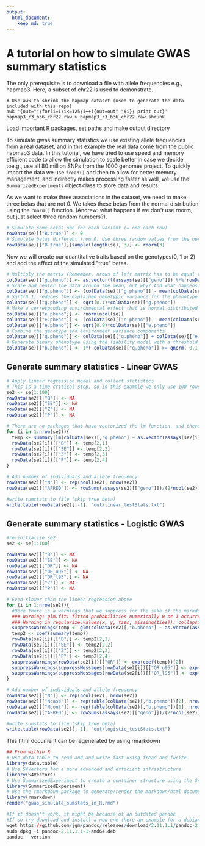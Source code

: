 ```yaml
---
output:
  html_document:
    keep_md: true
---
```


# A tutorial on how to simulate GWAS summary statistics

The only prerequisite is to download a file with allele frequencies e.g., hapmap3.
Here, a subset of chr22 is used to demonstrate.

```
# Use awk to shrink the hapmap dataset (used to generate the data included with this repo)
awk '{out="";for(i=1;i<=125;i++){out=out" "$i}; print out}' hapmap3_r3_b36_chr22.raw > hapmap3_r3_b36_chr22.raw.shrunk

```

Load important R packages, set paths and make output directory


To simulate gwas summary statistics we use existing allele frequencies from a real dataset, and in this example the real data come from the public hapmap3 data. In this tutorial, we have tried to use speed and memory efficient code to allow the simulation to scale better in case we decide toe.g., use all 80 million SNPs from the 1000 genomes project. To quickly import the data we use ```fread()``` and then to allow for better memory management, and indirectly makes processing faster as well, we use the ```SummarizedExperiments``` object class to store data and results.


As we want to make three associations in the dataset, we need to make three betas that are not 0. We takes these betas from the normal distribution using the ```rnorm()``` function. (Andrew: what happens if we don't use rnorm, but just select three random numbers?).



```r
# Simulate some betas one for each variant (= one each row)
rowData(se)[["B.true"]] <- 0
# Simulate betas different from 0. Use three random values from the normal distribution.
rowData(se)[["B.true"]][sample(length(se), 3)] <- rnorm(3)
```

Now we will create our quantitative traits based on the genotypes(0, 1 or 2) and add the effect of the simulated "true" betas.


```r
# Multiply the matrix (Remember, nrows of left matrix has to be equal to ncols of right matrix).
colData(se)[["g.pheno"]] <- as.vector(t(assays(se)[["geno"]]) %*% rowData(se)[["B.true"]])
# Scale and center the data around the mean, but why? And what happens if we don't?
colData(se)[["g.pheno"]] <- (colData(se)[["g.pheno"]] - mean(colData(se)[["g.pheno"]]))/sd(colData(se)[["g.pheno"]])
# Sqrt(0.1) reduces the explained genotypic variance for the phenotype to 10%.
colData(se)[["g.pheno"]] <- sqrt(0.1)*colData(se)[["g.pheno"]]
# Make a corresponding environmental effect that is normal distributed random explaining 90% of the phenotype.
colData(se)[["e.pheno"]] <- rnorm(ncol(se))
colData(se)[["e.pheno"]] <- (colData(se)[["e.pheno"]] - mean(colData(se)[["e.pheno"]]))/sd(colData(se)[["e.pheno"]])
colData(se)[["e.pheno"]] <- sqrt(0.9)*colData(se)[["e.pheno"]]
# Combine the genotype and environment variance components
colData(se)[["q.pheno"]] <- colData(se)[["g.pheno"]] + colData(se)[["e.pheno"]]
# Generate binary phenotype using the liability model with a threshold for disease at 0.1 at the upper end of the normal distribution
colData(se)[["b.pheno"]] <- 1*( colData(se)[["q.pheno"]] >= qnorm( 0.1, lower.tail=F ) )
```

## Generate summary statistics - Linear GWAS




```r
# Apply linear regression model and collect statistics
# This is a time critical step, so in this example we only use 100 rows
se2 <- se[1:100]
rowData(se2)[["B"]] <- NA
rowData(se2)[["SE"]] <- NA
rowData(se2)[["Z"]] <- NA
rowData(se2)[["P"]] <- NA

# There are no packages that have vectorized the lm function, and therefore we have to use a for loop
for (i in 1:nrow(se2)){
  temp <- summary(lm(colData(se2)[,"q.pheno"] ~ as.vector(assays(se2[i])[["geno"]])))$coefficients
  rowData(se2[i])[["B"]] <- temp[2,1]
  rowData(se2[i])[["SE"]] <- temp[2,2]
  rowData(se2[i])[["Z"]] <- temp[2,3]
  rowData(se2[i])[["P"]] <- temp[2,4]
}
```



```r
# Add number of individuals and allele frequency
rowData(se2)[["N"]] <- rep(ncol(se2), nrow(se2))
rowData(se2)[["AFREQ"]] <- rowSums(assays(se2)[["geno"]])/(2*ncol(se2))

#write sumstats to file (skip true beta)
write.table(rowData(se2)[,-1], "out/linear_testStats.txt")
```

## Generate summary statistics - Logistic GWAS


```r
#re-initialize se2
se2 <- se[1:100]

rowData(se2)[["B"]] <- NA
rowData(se2)[["SE"]] <- NA
rowData(se2)[["OR"]] <- NA 
rowData(se2)[["OR_u95"]] <- NA 
rowData(se2)[["OR_l95"]] <- NA  
rowData(se2)[["Z"]] <- NA
rowData(se2)[["P"]] <- NA

# Even slower than the linear regression above
for (i in 1:nrow(se2)){
  #Here there is a warnings that we suppress for the sake of the markdown document, but we need to fix this later
  ### Warning: glm.fit: fitted probabilities numerically 0 or 1 occurred
  ### Warning in regularize.values(x, y, ties, missing(ties)): collapsing to unique 'x' values
  suppressWarnings(temp <- glm(colData(se2)[,"b.pheno"] ~ as.vector(assays(se2[i])[["geno"]]), family="binomial"))
  temp2 <- coef(summary(temp))
  rowData(se2[i])[["B"]] <- temp2[2,1]
  rowData(se2[i])[["SE"]] <- temp2[2,2]
  rowData(se2[i])[["Z"]] <- temp2[2,3]
  rowData(se2[i])[["P"]] <- temp2[2,4]
  suppressWarnings(rowData(se2[i])[["OR"]] <- exp(coef(temp))[2])
  suppressWarnings(suppressMessages(rowData(se2[i])[["OR_u95"]] <- exp(confint(temp) )[2,2]))
  suppressWarnings(suppressMessages(rowData(se2[i])[["OR_l95"]] <- exp(confint(temp) )[2,1]))
}

# Add number of individuals and allele frequency
rowData(se2)[["N"]] <- rep(ncol(se2), nrow(se2))
rowData(se2)[["Ncase"]] <- rep(table(colData(se2)[,"b.pheno"])[2], nrow(se2))
rowData(se2)[["Ncont"]] <- rep(table(colData(se2)[,"b.pheno"])[1], nrow(se2))
rowData(se2)[["AFREQ"]] <- rowSums(assays(se2)[["geno"]])/(2*ncol(se2))

#write sumstats to file (skip true beta)
write.table(rowData(se2)[,-1], "out/logistic_testStats.txt")
```

This html document can be regenerated by using rmarkdown


```r
## From within R
# Use data.table to read and and write fast using fread and fwrite
library(data.table)
# Use S4Vectors for a more advanced and efficient infrastructure
library(S4Vectors)
# Use SummarizedExperiment to create a container structure using the S4Vector framework
library(SummarizedExperiment)
# Use the rmarkdown package to generate/render the markdown/html document
library(rmarkdown)
render("gwas_simulate_sumstats_in_R.rmd")

#If it doesn't work, it might be because of an outdated pandoc
#If so try download and install a new one (here an example for a debian machine)
wget https://github.com/jgm/pandoc/releases/download/2.11.1.1/pandoc-2.11.1.1-1-amd64.deb
sudo dpkg -i pandoc-2.11.1.1-1-amd64.deb
pandoc --version
```

